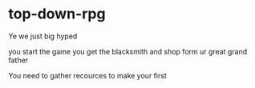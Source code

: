 # top-down-rpg


Ye we just big hyped


you start the game
you get the blacksmith and shop form ur great grand father

You need to gather recources to make your first 


